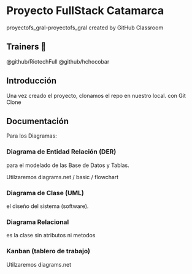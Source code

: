 # Proyecto FullStack Catamarca
proyectofs_gral-proyectofs_gral created by GitHub Classroom

## Trainers :couple:
@github/RiotechFull
@github/hchocobar

## Introducción
Una vez creado el proyecto, clonamos el repo en nuestro local. con Git Clone

## Documentación
Para los Diagramas:
### Diagrama de Entidad Relación (DER)
para el modelado de las Base de Datos y Tablas.

Utilzaremos diagrams.net / basic / flowchart

### Diagrama de Clase (UML)
el diseño del sistema (software).
### Diagrama Relacional
es la clase sin atributos ni metodos

### Kanban (tablero de trabajo)

Utilzaremos diagrams.net
